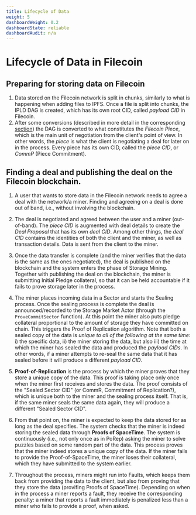```yaml
---
title: Lifecycle of Data
weight: 5
dashboardWeight: 0.2
dashboardState: reliable
dashboardAudit: n/a
---
```


# Lifecycle of Data in Filecoin

## Preparing for storing data on Filecoin

1. Data stored on the Filecoin network is split in chunks, similarly to what is happening when adding files to IPFS. Once a file is split into chunks, the IPLD DAG is created, which has its own root CID, called *payload CID* in Filecoin.
2. After some conversions (described in more detail in the corresponding [section](piece)) the DAG is converted to what constitutes the *Filecoin Piece*, which is the main unit of negotiation from the client's point of view. In other words, the *piece* is what the client is negotiating a deal for later on in the process. Every piece has its own CID, called the *piece CID*, or *CommP* (Piece Commitment).

## Finding a deal and publishing the deal on the Filecoin blockchain.

1. A user that wants to store data in the Filecoin network needs to agree a deal with the network/a miner. Finding and agreeing on a deal is done out of band, i.e., without involving the blockchain.

2. The deal is negotiated and agreed between the user and a miner (out-of-band). The *piece CID* is augmented with deal details to create the *Deal Proposal* that has its own *deal CID*. Among other things, the *deal CID* contains the identities of both the client and the miner, as well as transaction details. Data is sent from the client to the miner.

3. Once the data transfer is complete (and the miner verifies that the data is the same as the ones negotiated), the deal is published on the blockchain and the system enters the phase of Storage Mining. Together with publishing the deal on the blockchain, the miner is submitting Initial Pledge collateral, so that it can be held accountable if it fails to prove storage later in the process.

4. The miner places incoming data in a Sector and starts the Sealing process. Once the sealing process is complete the deal is announced/recorded to the Storage Market Actor (through the `ProveCommitSector` function). At this point the miner also puts pledge collateral proportional to the amount of storage they have committed on chain. This triggers the Proof of Replication algorithm. Note that both a sealed copy of the data is _unique to all of the following at the same time_: i) the specific data, ii) the miner storing the data, but also iii) the time at which the miner has sealed the data and produced the _payload CIDs_. In other words, if a miner attempts to re-seal the same data that it has sealed before it will produce a different _payload CID_.

5. **Proof-of-Replication** is the process by which the miner proves that they store a unique copy of the data. This proof is taking place only once when the miner first receives and stores the data. The proof consists of the "Sealed Sector CID" (or CommR, Commitment of Replication?), which is unique both to the miner and the sealing process itself. That is, if the same miner seals the same data again, they will produce a different "Sealed Sector CID".

6. From that point on, the miner is expected to keep the data stored for as long as the deal specifies. The system checks that the miner is indeed storing the sealed data through **Proofs of SpaceTime**. The system is continuously (i.e., not only once as in PoRep) asking the miner to solve puzzles based on some random part of the data. This process proves that the miner indeed stores a unique copy of the data. If the miner fails to provide the Proof-of-SpaceTime, the miner loses their collateral, which they have submitted to the system earlier.

7. Throughout the process, miners might run into Faults, which keeps them back from providing the data to the client, but also from proving that they store the data (provifing Proofs of SpaceTime). Depending on when in the process a miner reports a fault, they receive the corresponding penalty: a miner that reports a fault immediately is penalized less than a miner who fails to provide a proof, when asked.
